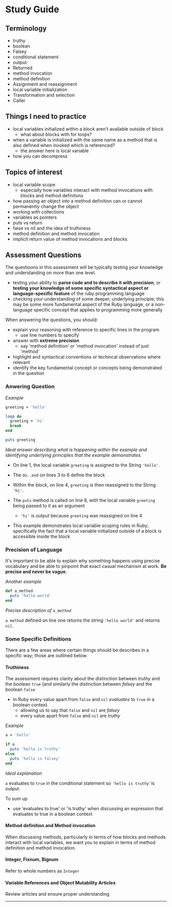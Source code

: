 # Study Guide

## Terminology

* truthy
* boolean
* Falsey
* conditional statement
* output
* Returned
* method invocation
* method definition
* Assignment and reassignment
* local variable initialization
* Transformation and selection
* Caller



## Things I need to practice

* local variables initialized within a block aren't available outside of block
  * what about blocks with for loops?
* when a variable is initialized with the same name as a method that is also defined when invoked which is referenced?
  * the answer here is local variable
* how you can decompress



## Topics of interest

* local variable scope
  * especially how variables interact with method invocations with blocks and method definitons
* how passing an object into a method definition can or cannot permanently change the object
* working with collections
* variables as pointers
* puts vs return
* false vs nil and the idea of truthiness
* method definition and method invocation
* implicit return value of method invocations and blocks



## Assessment Questions

The questioons in this assessment will be typically testing your knowledge and understanding on more than one level.

* testing your ability to **parse code and to describe it with precision**, or **testing your knowledge of some specific syntactical aspect or language-specific feature** of the ruby programming language
* checking your understanding of some deeper, underlying principle; this may be some more fundamental aspect of the Ruby language, or a non-language specific concept that applies to programming more generally

When answering the questions, you should:

* explain your reasoning with reference to specific lines in the program
  * use line numbers to specify
* answer with **extreme precision**
  * say 'method definition' or 'method invocation' instead of just 'method'
* highlight and syntactical conventions or techincal observations where relevant
* identify the key fundamental concept or concepts being demonstrated in the question

### Anwering Question

*Example*

```ruby
greeting = 'hello'

loop do
  greeting = 'hi'
  break
end

puts greeting
```

*Ideal answer describing what is happening within the example and identifying underlying principles that the example demonstrates.*

* On line 1, the local variable `greeting` is assigned to the String `'hello'`.
* The `do..end` on lines 3 to 6 define the block

* Within the block, on line 4, `greeting` is then reassigned to the String `'hi'`.
* The `puts` method is called on line 8, with the local variable `greeting` being passed to it as an argument
  * `'hi'` is output because `greeting` was reassigned on line 4
* This example demonstrates local variable scoping rules in Ruby; specifically the fact that a local variable initialized outside of a block is accessible inside the block



### Precision of Language

It's important to be able to explain why something happens using precise vocabulary and be able to pinpoint that exact casual mechanism at work. **Be precise and never be vague.**



*Another example*

```ruby
def a_method
  puts 'hello world'
end
```

*Precise description of `a_method`*

`a method` defined on line one returns the string `'hello world'` and returns `nil`. 



### Some Specific Definitions

There are a few areas where certain things should be describes in a specific way; those are outlined below.

#### Truthiness

The assessment requires clarity about the distinction between *truthy* and the boolean `true` (and similarly the distinction between *falsey* and the boolean `false`

* In Ruby every value apart from `false` and `nil` *evaluates* to `true` in a boolean context.
  * allowing us to say that `false` and `nil` are *falsey*
  * every value apart from `false` and `nil` are *truthy*

*Example*

```ruby
a = 'hello'

if a
  puts 'hello is truthy'
else
  puts 'hello is falsey'
end
```

*Ideal explanation*

`a` evaluates to `true` in the conditional statement so `'hello is truthy'`is output.

To sum up

* use 'evaluates to true' or 'is truthy' when discussing an expression that evaluates to true in a boolean context

#### Method definition and Method invocation

When discussing methods, particularly in terms of how blocks and methods interact with local variables, we want you to explain in terms of method definition and method invocation.

#### Integer, Fixnum, Bignum

Refer to whole numbers as `Integer`

#### Variable References and Object Mutability Articles

Review articles and ensure proper understanding

------

